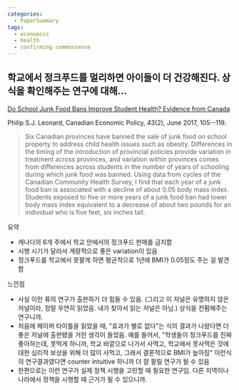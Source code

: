 ```yaml
---
categories:
  - PaperSummary
tags:
  - economics
  - health
  - confirming commonsense
---
```


## 학교에서 정크푸드를 멀리하면 아이들이 더 건강해진다. 상식을 확인해주는 연구에 대해...

[Do School Junk Food Bans Improve Student Health? Evidence from Canada](http://economics.ca/cgi/jab?journal=cpp&article=v43n2p0105)

Philip S.J. Leonard, Canadian Economic Policy, 43(2), June 2017, 105--119.

> Six Canadian provinces have banned the sale of junk food on school property to address child health issues such as obesity. Differences in the timing of the introduction of provincial policies provide variation in treatment across provinces, and variation within provinces comes from differences across students in the number of years of schooling during which junk food was banned. Using data from cycles of the Canadian Community Health Survey, I find that each year of a junk food ban is associated with a decline of about 0.05 body mass index. Students exposed to five or more years of a junk food ban had lower body mass index equivalent to a decrease of about two pounds for an individual who is five feet, six inches tall.

요약
- 캐나다의 6개 주에서 학교 안에서의 정크푸드 판매를 금지함
- 시행 시기가 달라서 계량적으로 좋은 variation이 있음
- 정크푸드를 학교에서 못팔게 하면 평균적으로 1년에 BMI가 0.05정도 주는 걸 발견함

느낀점
- 사실 이런 류의 연구가 출판하기 더 힘들 수 있음. (그리고 이 저널은 유명하지 않은 저널이라, 정말 우연히 읽었음. 내가 찾아서 읽는 저널은 아님.) 상식을 컨펌해주는 연구니까.
- 처음에 페이퍼 타이틀을 읽었을 때, "효과가 별로 없다"는 식의 결과가 나왔다면 더 좋은 저널에 출판됐을 거란 생각이 들었음. 예를 들어서, "학생들이 정크푸드를 진짜 좋아하는데, 못먹게 하니까, 학교 바깥으로 나가서 사먹고, 학교에서 못사먹은 것에 대한 심리적 보상을 위해 더 많이 사먹고, 그래서 결론적으로 BMI가 높아짐" 이런식의 연구결과였다면 counter intuitive 하니까 더 잘 팔릴 연구가 될 수 있음
- 한편으로는 이런 연구가 실제 정책 시행을 고민할 때 필요한 연구임. 다른 지역이나 나라에서 정책을 시행할 때 근거가 될 수 있으니까.
